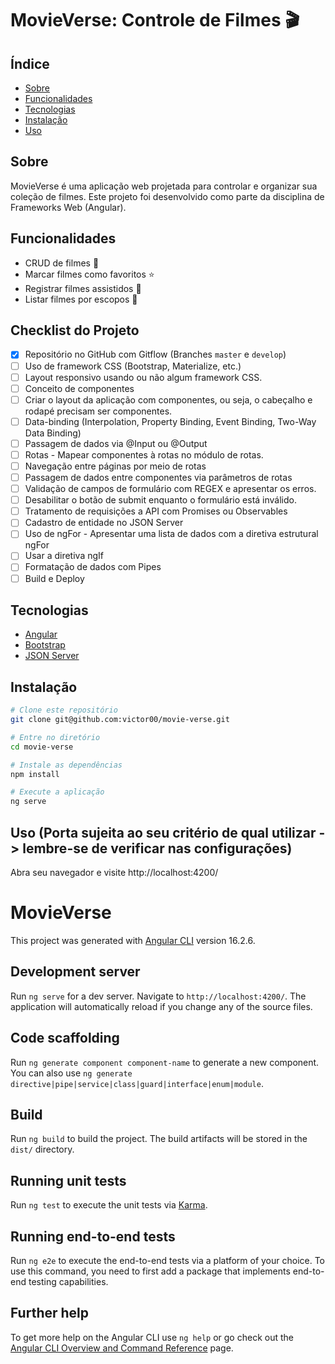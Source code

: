 # MovieVerse: Controle de Filmes 🎬

## Índice

- [Sobre](#sobre)
- [Funcionalidades](#funcionalidades)
- [Tecnologias](#tecnologias)
- [Instalação](#instalação)
- [Uso](#uso)

## Sobre

MovieVerse é uma aplicação web projetada para controlar e organizar sua coleção de filmes. Este projeto foi desenvolvido como parte da disciplina de Frameworks Web (Angular).

## Funcionalidades

- CRUD de filmes 🎥
- Marcar filmes como favoritos ⭐
- Registrar filmes assistidos 👀
- Listar filmes por escopos 📑

## Checklist do Projeto

- [X] Repositório no GitHub com Gitflow (Branches `master` e `develop`)
- [ ] Uso de framework CSS (Bootstrap, Materialize, etc.)
- [ ] Layout responsivo usando ou não algum framework CSS.
- [ ] Conceito de componentes
- [ ] Criar o layout da aplicação com componentes, ou seja, o cabeçalho e rodapé precisam ser componentes.
- [ ] Data-binding (Interpolation, Property Binding, Event Binding, Two-Way Data Binding)
- [ ] Passagem de dados via @Input ou @Output
- [ ] Rotas - Mapear componentes à rotas no módulo de rotas.
- [ ] Navegação entre páginas por meio de rotas
- [ ] Passagem de dados entre componentes via parâmetros de rotas
- [ ] Validação de campos de formulário com REGEX e apresentar os erros.
- [ ] Desabilitar o botão de submit enquanto o formulário está inválido.
- [ ] Tratamento de requisições a API com Promises ou Observables
- [ ] Cadastro de entidade no JSON Server
- [ ] Uso de ngFor - Apresentar uma lista de dados com a diretiva estrutural ngFor
- [ ] Usar a diretiva ngIf
- [ ] Formatação de dados com Pipes
- [ ] Build e Deploy

## Tecnologias

- [Angular](https://angular.io/)
- [Bootstrap](https://getbootstrap.com/)
- [JSON Server](https://github.com/typicode/json-server)

## Instalação

```bash
# Clone este repositório
git clone git@github.com:victor00/movie-verse.git

# Entre no diretório
cd movie-verse

# Instale as dependências
npm install

# Execute a aplicação
ng serve
```

## Uso (Porta sujeita ao seu critério de qual utilizar -> lembre-se de verificar nas configurações)

Abra seu navegador e visite http://localhost:4200/


# MovieVerse

This project was generated with [Angular CLI](https://github.com/angular/angular-cli) version 16.2.6.

## Development server

Run `ng serve` for a dev server. Navigate to `http://localhost:4200/`. The application will automatically reload if you change any of the source files.

## Code scaffolding

Run `ng generate component component-name` to generate a new component. You can also use `ng generate directive|pipe|service|class|guard|interface|enum|module`.

## Build

Run `ng build` to build the project. The build artifacts will be stored in the `dist/` directory.

## Running unit tests

Run `ng test` to execute the unit tests via [Karma](https://karma-runner.github.io).

## Running end-to-end tests

Run `ng e2e` to execute the end-to-end tests via a platform of your choice. To use this command, you need to first add a package that implements end-to-end testing capabilities.

## Further help

To get more help on the Angular CLI use `ng help` or go check out the [Angular CLI Overview and Command Reference](https://angular.io/cli) page.

